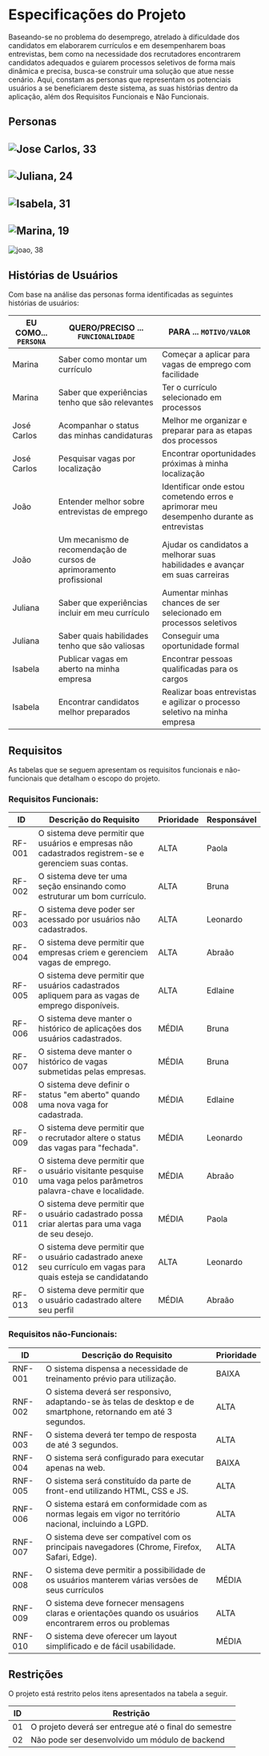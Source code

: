 # Especificações do Projeto

Baseando-se no problema do desemprego, atrelado à dificuldade dos candidatos em elaborarem currículos e em desempenharem boas entrevistas, bem como na necessidade dos recrutadores encontrarem candidatos adequados e guiarem processos seletivos de forma mais dinâmica e precisa, busca-se construir uma solução que atue nesse cenário. 
Aqui, constam as personas que representam os potenciais usuários a se beneficiarem deste sistema, as suas histórias dentro da aplicação, além dos Requisitos Funcionais e Não Funcionais.


## Personas

![Jose Carlos, 33](/docs/img/jose-carlos.png)
---
![Juliana, 24](/docs/img/juliana.png)
---
![Isabela, 31](/docs/img/isabela.png)
---
![Marina, 19](/docs/img/marina.png)
---
![joao, 38](/docs/img/joao.png)

## Histórias de Usuários

Com base na análise das personas forma identificadas as seguintes histórias de usuários:

|EU COMO... `PERSONA`| QUERO/PRECISO ... `FUNCIONALIDADE` |PARA ... `MOTIVO/VALOR`                 |
|--------------------|------------------------------------|----------------------------------------|
| Marina     | Saber como montar um currículo        | Começar a aplicar para vagas de emprego com facilidade |
| Marina     | Saber que experiências tenho que são relevantes        | Ter o currículo selecionado em processos |
| José Carlos    | Acompanhar o status das minhas candidaturas | Melhor me organizar e preparar para as etapas dos processos |
| José Carlos | Pesquisar vagas por localização | Encontrar oportunidades próximas à minha localização |
| João    | Entender melhor sobre entrevistas de emprego | Identificar onde estou cometendo erros e aprimorar meu desempenho durante as entrevistas |
| João | Um mecanismo de recomendação de cursos de aprimoramento profissional | Ajudar os candidatos a melhorar suas habilidades e avançar em suas carreiras |
| Juliana | Saber que experiências incluir em meu currículo | Aumentar minhas chances de ser selecionado em processos seletivos |
| Juliana     | Saber quais habilidades tenho que são valiosas | Conseguir uma oportunidade formal |
| Isabela        | Publicar vagas em aberto na minha empresa |  Encontrar pessoas qualificadas para os cargos |
| Isabela     | Encontrar candidatos melhor preparados | Realizar boas entrevistas e agilizar o processo seletivo na minha empresa |


## Requisitos

As tabelas que se seguem apresentam os requisitos funcionais e não-funcionais que detalham o escopo do projeto.

### Requisitos Funcionais: 

|ID    | Descrição do Requisito  | Prioridade | Responsável |
|--------|---------------------------------------|----| ----|
|RF-001| O sistema deve permitir que usuários e empresas não cadastrados registrem-se e gerenciem suas contas. | ALTA | Paola |
|RF-002| O sistema deve ter uma seção ensinando como estruturar um bom currículo. | ALTA | Bruna |
|RF-003| O sistema deve poder ser acessado por usuários não cadastrados. | ALTA | Leonardo |
|RF-004| O sistema deve permitir que empresas criem e gerenciem vagas de emprego. | ALTA | Abraão |
|RF-005| O sistema deve permitir que usuários cadastrados apliquem para as vagas de emprego disponíveis. | ALTA | Edlaine |
|RF-006| O sistema deve manter o histórico de aplicações dos usuários cadastrados. | MÉDIA | Bruna |
|RF-007| O sistema deve manter o histórico de vagas submetidas pelas empresas. | MÉDIA | Bruna |
|RF-008| O sistema deve definir o status "em aberto" quando uma nova vaga for cadastrada. | MÉDIA | Edlaine |
|RF-009| O sistema deve permitir que o recrutador altere o status das vagas para "fechada". | MÉDIA | Leonardo |
|RF-010| O sistema deve permitir que o usuário visitante pesquise uma vaga pelos parâmetros palavra-chave e localidade. | MÉDIA | Abraão |
|RF-011| O sistema deve permitir que o usuário cadastrado possa criar alertas para uma vaga de seu desejo. | MÉDIA | Paola |
|RF-012| O sistema deve permitir que o usuário cadastrado anexe seu currículo em vagas para quais esteja se candidatando | ALTA | Leonardo |
|RF-013| O sistema deve permitir que o usuário cadastrado altere seu perfil| MÉDIA | Abraão |


### Requisitos não-Funcionais: 

|ID     | Descrição do Requisito  |Prioridade |
|-------|-------------------------|----|
|RNF-001| O sistema dispensa a necessidade de treinamento prévio para utilização.| BAIXA | 
|RNF-002| O sistema deverá ser responsivo, adaptando-se às telas de desktop e de smartphone, retornando em até 3 segundos. |  ALTA | 
|RNF-003| O sistema deverá ter tempo de resposta de até 3 segundos. |  ALTA | 
|RNF-004| O sistema será configurado para executar apenas na web. |  BAIXA | 
|RNF-005| O sistema será constituído da parte de front-end utilizando HTML, CSS e JS. | ALTA | 
|RNF-006| O sistema estará em conformidade com as normas legais em vigor no território nacional, incluindo a LGPD. | ALTA | 
|RNF-007| O sistema deve ser compatível com os principais navegadores (Chrome, Firefox, Safari, Edge). | ALTA | 
|RNF-008| O sistema deve permitir a possibilidade de os usuários manterem várias versões de seus currículos | MÉDIA | 
|RNF-009| O sistema deve fornecer mensagens claras e orientações quando os usuários encontrarem erros ou problemas |  ALTA | 
|RNF-010| O sistema deve oferecer um layout simplificado e de fácil usabilidade. | MÉDIA | 

## Restrições

O projeto está restrito pelos itens apresentados na tabela a seguir.

|ID| Restrição                                             |
|--|-------------------------------------------------------|
|01| O projeto deverá ser entregue até o final do semestre |
|02| Não pode ser desenvolvido um módulo de backend        |

